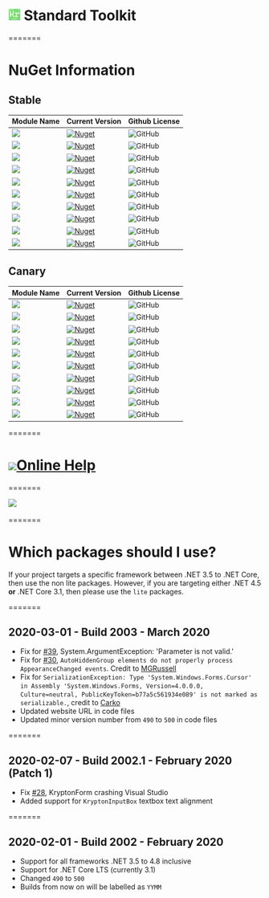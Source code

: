 # <img src="https://github.com/Krypton-Suite/Standard-Toolkit/blob/master/Krypton.png"> Standard Toolkit

=======

# NuGet Information

## Stable

| Module Name | Current Version | Github License | 
|---|---|---|
| <img src="https://img.shields.io/badge/Module-Core-orange.svg" />           | [![Nuget](https://img.shields.io/nuget/v/Krypton.Toolkit)](https://www.nuget.org/packages/Krypton.Toolkit/)               | ![GitHub](https://img.shields.io/github/license/Wagnerp/Krypton-Toolkit-Suite-NET-Core.svg) |
| <img src="https://img.shields.io/badge/Module-Core Lite-orange.svg" />      | [![Nuget](https://img.shields.io/nuget/v/Krypton.Toolkit.Lite)](https://www.nuget.org/packages/Krypton.Toolkit.Lite/)     | ![GitHub](https://img.shields.io/github/license/Wagnerp/Krypton-Toolkit-Suite-NET-Core.svg) |
| <img src="https://img.shields.io/badge/Module-Docking-orange.svg" />        | [![Nuget](https://img.shields.io/nuget/v/Krypton.Docking)](https://www.nuget.org/packages/Krypton.Docking/)               | ![GitHub](https://img.shields.io/github/license/Wagnerp/Krypton-Toolkit-Suite-NET-Core.svg) |
| <img src="https://img.shields.io/badge/Module-Docking Lite-orange.svg" />   | [![Nuget](https://img.shields.io/nuget/v/Krypton.Docking.Lite)](https://www.nuget.org/packages/Krypton.Docking.Lite/)     | ![GitHub](https://img.shields.io/github/license/Wagnerp/Krypton-Toolkit-Suite-NET-Core.svg) |
| <img src="https://img.shields.io/badge/Module-Navigator-orange.svg" />      | [![Nuget](https://img.shields.io/nuget/v/Krypton.Navigator)](https://www.nuget.org/packages/Krypton.Navigator/)           | ![GitHub](https://img.shields.io/github/license/Wagnerp/Krypton-Toolkit-Suite-NET-Core.svg) |
| <img src="https://img.shields.io/badge/Module-Navigator Lite-orange.svg" /> | [![Nuget](https://img.shields.io/nuget/v/Krypton.Navigator.Lite)](https://www.nuget.org/packages/Krypton.Navigator.Lite/) | ![GitHub](https://img.shields.io/github/license/Wagnerp/Krypton-Toolkit-Suite-NET-Core.svg) |
| <img src="https://img.shields.io/badge/Module-Ribbon-orange.svg" />         | [![Nuget](https://img.shields.io/nuget/v/Krypton.Ribbon)](https://www.nuget.org/packages/Krypton.Ribbon/)                 | ![GitHub](https://img.shields.io/github/license/Wagnerp/Krypton-Toolkit-Suite-NET-Core.svg) |
| <img src="https://img.shields.io/badge/Module-Ribbon Lite-orange.svg" />    | [![Nuget](https://img.shields.io/nuget/v/Krypton.Ribbon.Lite)](https://www.nuget.org/packages/Krypton.Ribbon.Lite/)       | ![GitHub](https://img.shields.io/github/license/Wagnerp/Krypton-Toolkit-Suite-NET-Core.svg) |
| <img src="https://img.shields.io/badge/Module-Workspace-orange.svg" />      | [![Nuget](https://img.shields.io/nuget/v/Krypton.Workspace)](https://www.nuget.org/packages/Krypton.Workspace/)           | ![GitHub](https://img.shields.io/github/license/Wagnerp/Krypton-Toolkit-Suite-NET-Core.svg) |
| <img src="https://img.shields.io/badge/Module-Workspace Lite-orange.svg" /> | [![Nuget](https://img.shields.io/nuget/v/Krypton.Workspace.Lite)](https://www.nuget.org/packages/Krypton.Workspace.Lite/) | ![GitHub](https://img.shields.io/github/license/Wagnerp/Krypton-Toolkit-Suite-NET-Core.svg) |

## Canary

| Module Name | Current Version | Github License | 
|---|---|---|
| <img src="https://img.shields.io/badge/Module-Core-yellow.svg" />           | [![Nuget](https://img.shields.io/nuget/v/Krypton.Toolkit)](https://www.nuget.org/packages/Krypton.Toolkit.Experimental/)               | ![GitHub](https://img.shields.io/github/license/Wagnerp/Krypton-Toolkit-Suite-NET-Core.svg) |
| <img src="https://img.shields.io/badge/Module-Core Lite-yellow.svg" />      | [![Nuget](https://img.shields.io/nuget/v/Krypton.Toolkit.Lite)](https://www.nuget.org/packages/Krypton.Toolkit.Lite.Experimental/)     | ![GitHub](https://img.shields.io/github/license/Wagnerp/Krypton-Toolkit-Suite-NET-Core.svg) |
| <img src="https://img.shields.io/badge/Module-Docking-yellow.svg" />        | [![Nuget](https://img.shields.io/nuget/v/Krypton.Docking)](https://www.nuget.org/packages/Krypton.Docking.Experimental/)               | ![GitHub](https://img.shields.io/github/license/Wagnerp/Krypton-Toolkit-Suite-NET-Core.svg) |
| <img src="https://img.shields.io/badge/Module-Docking Lite-yellow.svg" />   | [![Nuget](https://img.shields.io/nuget/v/Krypton.Docking.Lite)](https://www.nuget.org/packages/Krypton.Docking.Lite.Experimental/)     | ![GitHub](https://img.shields.io/github/license/Wagnerp/Krypton-Toolkit-Suite-NET-Core.svg) |
| <img src="https://img.shields.io/badge/Module-Navigator-yellow.svg" />      | [![Nuget](https://img.shields.io/nuget/v/Krypton.Navigator)](https://www.nuget.org/packages/Krypton.Navigator.Experimental/)           | ![GitHub](https://img.shields.io/github/license/Wagnerp/Krypton-Toolkit-Suite-NET-Core.svg) |
| <img src="https://img.shields.io/badge/Module-Navigator Lite-yellow.svg" /> | [![Nuget](https://img.shields.io/nuget/v/Krypton.Navigator.Lite)](https://www.nuget.org/packages/Krypton.Navigator.Lite.Experimental/) | ![GitHub](https://img.shields.io/github/license/Wagnerp/Krypton-Toolkit-Suite-NET-Core.svg) |
| <img src="https://img.shields.io/badge/Module-Ribbon-yellow.svg" />         | [![Nuget](https://img.shields.io/nuget/v/Krypton.Ribbon)](https://www.nuget.org/packages/Krypton.Ribbon.Experimental/)                 | ![GitHub](https://img.shields.io/github/license/Wagnerp/Krypton-Toolkit-Suite-NET-Core.svg) |
| <img src="https://img.shields.io/badge/Module-Ribbon Lite-yellow.svg" />    | [![Nuget](https://img.shields.io/nuget/v/Krypton.Ribbon.Lite)](https://www.nuget.org/packages/Krypton.Ribbon.Lite.Experimental/)       | ![GitHub](https://img.shields.io/github/license/Wagnerp/Krypton-Toolkit-Suite-NET-Core.svg) |
| <img src="https://img.shields.io/badge/Module-Workspace-yellow.svg" />      | [![Nuget](https://img.shields.io/nuget/v/Krypton.Workspace)](https://www.nuget.org/packages/Krypton.Workspace.Experimental/)           | ![GitHub](https://img.shields.io/github/license/Wagnerp/Krypton-Toolkit-Suite-NET-Core.svg) |
| <img src="https://img.shields.io/badge/Module-Workspace Lite-yellow.svg" /> | [![Nuget](https://img.shields.io/nuget/v/Krypton.Workspace.Lite)](https://www.nuget.org/packages/Krypton.Workspace.Lite.Experimental/) | ![GitHub](https://img.shields.io/github/license/Wagnerp/Krypton-Toolkit-Suite-NET-Core.svg) |

=======

# <img src="https://github.com/Wagnerp/Krypton-Toolkit-Suite-NET-Core/blob/master/Assets/PNG/Help/Help_1_48_x_48.png" /><a href="https://krypton-suite.github.io/Standard-Toolkit-Online-Help/Source/Help/Output/index.html">Online Help</a>

=======

<a href="https://discord.gg/CRjF6fY" alt="Join our Krypton Toolkit community Discord server"><img src="https://img.shields.io/badge/Discord-Join%20our%20server-7289DA" /></a>

=======

# Which packages should I use?

If your project targets a specific framework between .NET 3.5 to .NET Core, then use the non lite packages. However, if you are targeting either .NET 4.5 **or** .NET Core 3.1, then please use the `lite` packages.

=======

## 2020-03-01 - Build 2003 - March 2020
* Fix for [#39](https://github.com/Wagnerp/Krypton-Toolkit-Suite-NET-Core/issues/39), System.ArgumentException: 'Parameter is not valid.'
* Fix for [#30](https://github.com/Wagnerp/Krypton-Toolkit-Suite-NET-Core/issues/30), `AutoHiddenGroup elements do not properly process AppearanceChanged events`. Credit to [MGRussell](https://github.com/MGRussell)
* Fix for `SerializationException: Type 'System.Windows.Forms.Cursor' in Assembly 'System.Windows.Forms, Version=4.0.0.0, Culture=neutral, PublicKeyToken=b77a5c561934e089' is not marked as serializable.`, credit to [Carko](https://github.com/Carko)
* Updated website URL in code files
* Updated minor version number from `490` to `500` in code files

=======

## 2020-02-07 - Build 2002.1 - February 2020 (Patch 1)
* Fix [#28](https://github.com/Wagnerp/Krypton-Toolkit-Suite-NET-Core/issues/28), KryptonForm crashing Visual Studio
* Added support for `KryptonInputBox` textbox text alignment

=======

## 2020-02-01 - Build 2002 - February 2020

* Support for all frameworks .NET 3.5 to 4.8 inclusive
* Support for .NET Core LTS (currently 3.1)
* Changed `490` to `500`
* Builds from now on will be labelled as `YYMM`

